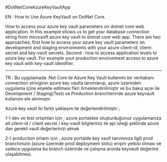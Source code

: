 #DotNetCoreAzureKeyVaultApp

EN : How to Use Azure KeyVault on DotNet Core.

How to access your azure key vault parameters on dotnet core web application. In this example shows us to get your database
connection string from microsoft azure key vault to dotnet core web app. There are two approaches;
first how to access your azure key vault  parameters on development and staging environments with your azure client-id, client-secret and key-vault secrets.
Second : how to access application levels to azure key vault. For example your production environment access to azure key vault 
with key-vault identifier.

------------------------------------------------------------
TR : Bu uygulamada .Net Core ile Azure Key Vault kullanımı bir veritabanı connection stringinin azure key vaulta tanımlanıp,
azure üzerinden uygulama içine enjekte edilmesi fikri örneklendirilimiştir ve bu bakış açısı ile Development / Staging(Test) 
ve Production branchlerinde azure keyvault kullanımı ele alınmıştır.

Azure key vault iki farklı yaklaşım ile değerlendirilmiştir ; 

1-) dev ve test ortamları için ; azure portaldee oluşturduğunuz uygulamanıza ait 
client-id / client secret  / key-vault bilgileriniz ile api isteği şeklinde azure dan gerekli vault değerlerinizi almak 

2-) production ortamı için ; azure portalde key vault tanımınıza ilgili prod branchinizin (azure üzerinde prod deployment slotu) 
erişim yetkisi olması ve sadece uygulama bu branch üzerinde ve çalışma anında keyvault değerine ulaşabilmesi. 


